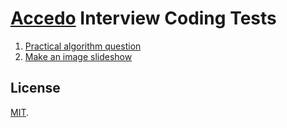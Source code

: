 # [Accedo](https://www.accedo.tv/) Interview Coding Tests

1. [Practical algorithm question](https://github.com/Andrsrz/accedo/blob/master/accedo.js)
2. [Make an image slideshow](https://github.com/Andrsrz/accedo/tree/master/slideshow)

## License
[MIT](https://github.com/Andrsrz/accedo/tree/master/LICENSE).
